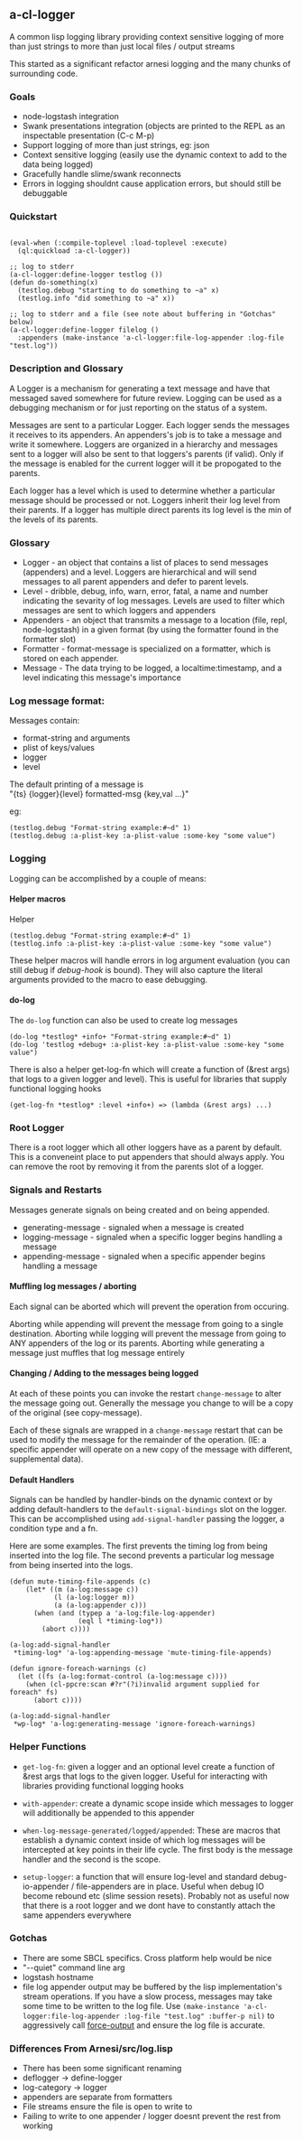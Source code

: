 ## a-cl-logger

A common lisp logging library providing context sensitive logging of
more than just strings to more than just local files / output streams

This started as a significant refactor arnesi logging and the many
chunks of surrounding code.

### Goals

 * node-logstash integration
 * Swank presentations integration (objects are printed to the REPL as
   an inspectable presentation (C-c M-p)
 * Support logging of more than just strings, eg: json
 * Context sensitive logging (easily use the dynamic context to add to 
   the data being logged)
 * Gracefully handle slime/swank reconnects
 * Errors in logging shouldnt cause application errors, but should
   still be debuggable

### Quickstart

```

(eval-when (:compile-toplevel :load-toplevel :execute)
  (ql:quickload :a-cl-logger))

;; log to stderr
(a-cl-logger:define-logger testlog ())
(defun do-something(x)
  (testlog.debug "starting to do something to ~a" x)
  (testlog.info "did something to ~a" x))

;; log to stderr and a file (see note about buffering in "Gotchas" below)
(a-cl-logger:define-logger filelog ()
  :appenders (make-instance 'a-cl-logger:file-log-appender :log-file "test.log"))

```

### Description and Glossary 

A Logger is a mechanism for generating a text message and have that
messaged saved somewhere for future review. Logging can be used as a
debugging mechanism or for just reporting on the status of a system.

Messages are sent to a particular Logger. Each logger sends the
messages it receives to its appenders. An appenders's job is to take a
message and write it somewhere. Loggers are organized in a hierarchy
and messages sent to a logger will also be sent to that loggers's
parents (if valid). Only if the message is enabled for the current
logger will it be propogated to the parents.

Each logger has a level which is used to determine whether a particular
message should be processed or not. Loggers inherit their log level from
their parents. If a logger has multiple direct parents its log level is
the min of the levels of its parents.

### Glossary

 * Logger - an object that contains a list of places to send messages
   (appenders) and a level.  Loggers are hierarchical and will send 
   messages to all parent appenders and defer to parent levels.
 * Level - dribble, debug, info, warn, error, fatal, a name and number
   indicating the sevarity of log messages.  Levels are used to filter
   which messages are sent to which loggers and appenders
 * Appenders - an object that transmits a message to a location (file,
   repl, node-logstash) in a given format (by using the formatter
   found in the formatter slot)
 * Formatter - format-message is specialized on a formatter, which is
   stored on each appender.
 * Message - The data trying to be logged, a localtime:timestamp, and
   a level indicating this message's importance

### Log message format:

Messages contain:
 * format-string and arguments
 * plist of keys/values
 * logger
 * level

The default printing of a message is  
"{ts} {logger}{level} formatted-msg {key,val ...}" 

eg:

```
(testlog.debug "Format-string example:#~d" 1)
(testlog.debug :a-plist-key :a-plist-value :some-key "some value")
```

### Logging

Logging can be accomplished by a couple of means:

#### Helper macros ####

Helper 

```
(testlog.debug "Format-string example:#~d" 1)
(testlog.info :a-plist-key :a-plist-value :some-key "some value")
```

These helper macros will handle errors in log argument evaluation (you
can still debug if *debug-hook* is bound). They will also capture the
literal arguments provided to the macro to ease debugging.

#### do-log ####
The `do-log` function can also be used to create log messages

```
(do-log *testlog* +info+ "Format-string example:#~d" 1)
(do-log 'testlog +debug+ :a-plist-key :a-plist-value :some-key "some value")
```

There is also a helper get-log-fn which will create a function of
(&rest args) that logs to a given logger and level).  This is useful
for libraries that supply functional logging hooks

```
(get-log-fn *testlog* :level +info+) => (lambda (&rest args) ...)
```

### Root Logger

There is a root logger which all other loggers have as a parent by
default.  This is a conveneint place to put appenders that should
always apply.  You can remove the root by removing it from the parents
slot of a logger.

### Signals and Restarts

Messages generate signals on being created and on being appended.

 * generating-message - signaled when a message is created
 * logging-message - signaled when a specific logger begins handling a
   message
 * appending-message - signaled when a specific appender begins
   handling a message


#### Muffling log messages / aborting

Each signal can be aborted which will prevent the operation from
occuring.

Aborting while appending will prevent the message from going to a
single destination.  Aborting while logging will prevent the message
from going to ANY appenders of the log or its parents.  Aborting while
generating a message just muffles that log message entirely

#### Changing / Adding to the messages being logged

At each of these points you can invoke the restart `change-message` to
alter the message going out.  Generally the message you change to will
be a copy of the original (see copy-message).

Each of these signals are wrapped in a `change-message` restart that
can be used to modify the message for the remainder of the operation.
(IE: a specific appender will operate on a new copy of the message
with different, supplemental data).

#### Default Handlers

Signals can be handled by handler-binds on the dynamic context or by
adding default-handlers to the `default-signal-bindings` slot on the
logger.  This can be accomplished using `add-signal-handler` passing 
the logger, a condition type and a fn.

Here are some examples. The first prevents the timing log from being inserted
into the log file.  The second prevents a particular log message from 
being inserted into the logs.

```
(defun mute-timing-file-appends (c)
    (let* ((m (a-log:message c))
           (l (a-log:logger m))
           (a (a-log:appender c)))
      (when (and (typep a 'a-log:file-log-appender)
                 (eql l *timing-log*))
        (abort c))))

(a-log:add-signal-handler
 *timing-log* 'a-log:appending-message 'mute-timing-file-appends)

(defun ignore-foreach-warnings (c)
  (let ((fs (a-log:format-control (a-log:message c))))
    (when (cl-ppcre:scan #?r"(?i)invalid argument supplied for foreach" fs)
      (abort c))))

(a-log:add-signal-handler
 *wp-log* 'a-log:generating-message 'ignore-foreach-warnings)

```

### Helper Functions

 * `get-log-fn`: given a logger and an optional level create a function
   of &rest args that logs to the given logger. Useful for interacting
   with libraries providing functional logging hooks
 
 * `with-appender`: create a dynamic scope inside which messages to
   logger will additionally be appended to this appender

 * `when-log-message-generated/logged/appended`: These are macros that
   establish a dynamic context inside of which log messages will be
   intercepted at key points in their life cycle.  The first body is 
   the message handler and the second is the scope.
 
 * `setup-logger`: a function that will ensure log-level and standard
   debug-io-appender / file-appenders are in place.  Useful when debug
   IO become rebound etc (slime session resets).  Probably not as
   useful now that there is a root logger and we dont have to constantly 
   attach the same appenders everywhere

### Gotchas

 * There are some SBCL specifics.  Cross platform help would be nice
  * "--quiet" command line arg
  * logstash hostname 
 * file log appender output may be buffered by the lisp
   implementation's stream operations. If you have a slow process,
   messages may take some time to be written to the log file. Use
   `(make-instance 'a-cl-logger:file-log-appender :log-file "test.log"
   :buffer-p nil)` to aggressively call
   [force-output](http://l1sp.org/cl/force-output) and ensure the log
   file is accurate.

### Differences From Arnesi/src/log.lisp

 * There has been some significant renaming
  * deflogger -> define-logger
  * log-category -> logger
  * appenders are separate from formatters
 * File streams ensure the file is open to write to
 * Failing to write to one appender / logger doesnt prevent the rest
   from working

